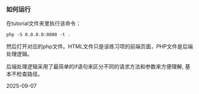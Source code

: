 
### 如何运行

在tutorial文件夹里执行该命令：

```
php -S 0.0.0.0:8080 -t .
```

然后打开对应的php文件。HTML文件只是该练习项的前端页面，PHP文件是后端处理逻辑。

后端处理逻辑采用了最简单的if语句来区分不同的请求方法和参数来方便理解, 基本不检查路径。


2025-09-07
